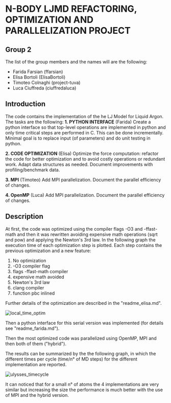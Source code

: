 # N-BODY LJMD REFACTORING, OPTIMIZATION AND PARALLELIZATION PROJECT
## Group 2
The list of the group members and the names will are the following:
* Farida Farsian (ffarsian)
* Elisa Bortoli (ElisaBortoli)
* Timoteo Colnaghi (project-tuva)
* Luca Ciuffreda (ciuffredaluca)

## Introduction
The code contains the implementation of the he LJ Model for Liquid Argon.
The tasks are the following:
__1. PYTHON INTERFACE__ (Farida)
Create a python interface so that top-level operations are implemented in
python and only time critical steps are performed in C.
This can be done incrementally. Minimal goal is to replace
input (of parameters) and do unit testing in python.

__2. CODE OPTIMIZATION__ (Elisa)
Optimize the force computation: refactor the code for better optimization
and to avoid costly operations or redundant work.
Adapt data structures as needed. Document improvements with
profiling/benchmark data.

__3. MPI__ (Timoteo)
Add MPI parallelization. Document the parallel efficiency of changes.

__4. OpenMP__ (Luca)
Add MPI parallelization. Document the parallel efficiency of changes.

## Description
At first, the code was optimized using the compiler flags -O3 and -ffast-math
and then it was rewritten avoiding expensive math operations (sqrt and pow)
and applying the Newton's 3rd law.
In the following graph the execution time of each optimization step
is plotted. Each step contains the previous optimization and a new feature:

1. No optimization
2. -O3 compiler flag
3. flags -ffast-math compiler
4. expensive math avoided
5. Newton's 3rd law
6. clang compiler
7. function pbc inlined

Further details of the optimization are described in the "readme_elisa.md".

![local_time_optim](https://user-images.githubusercontent.com/23551722/35654496-b76e840e-06ed-11e8-85b7-f22c2c60a1aa.png)

Then a python interface for this serial version was implemented
(for details see "readme_farida.md").

Then the most optimized code was parallelized using OpenMP, MPI and then both
of them ("hybrid"). 

The results can be summarized by the the following graph, in which
the different times per cycle (time/n° of MD steps)
for the different implementation are reported.

![ulysses_timecycle](https://user-images.githubusercontent.com/23551722/35653743-e8fe0282-06e9-11e8-97a1-84ed40ebe9af.png)

It can noticed that for a small n° of atoms the 4 implementations are very
similar but increasing the size the performance is much better with the use
of MPI and the hybrid version.